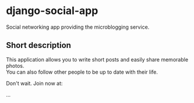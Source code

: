 # django-social-app

Social networking app providing the microblogging service.

## Short description

This application allows you to write short posts and easily share memorable photos. 
<br>
You can also follow other people to be up to date with their life.

Don't wait. Join now at:

...